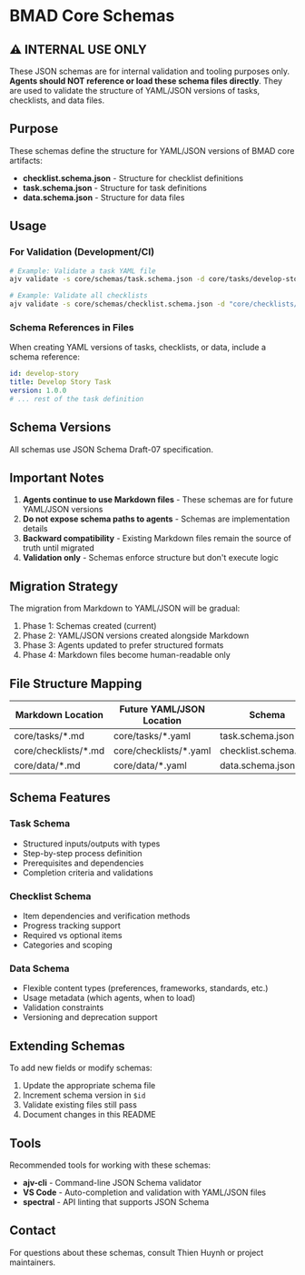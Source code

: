 # BMAD Core Schemas

## ⚠️ INTERNAL USE ONLY

These JSON schemas are for internal validation and tooling purposes only. **Agents should NOT reference or load these schema files directly**. They are used to validate the structure of YAML/JSON versions of tasks, checklists, and data files.

## Purpose

These schemas define the structure for YAML/JSON versions of BMAD core artifacts:

-  **checklist.schema.json** - Structure for checklist definitions
-  **task.schema.json** - Structure for task definitions
-  **data.schema.json** - Structure for data files

## Usage

### For Validation (Development/CI)

```bash
# Example: Validate a task YAML file
ajv validate -s core/schemas/task.schema.json -d core/tasks/develop-story.yaml

# Example: Validate all checklists
ajv validate -s core/schemas/checklist.schema.json -d "core/checklists/*.yaml"
```

### Schema References in Files

When creating YAML versions of tasks, checklists, or data, include a schema reference:

```yaml
id: develop-story
title: Develop Story Task
version: 1.0.0
# ... rest of the task definition
```

## Schema Versions

All schemas use JSON Schema Draft-07 specification.

## Important Notes

1. **Agents continue to use Markdown files** - These schemas are for future YAML/JSON versions
2. **Do not expose schema paths to agents** - Schemas are implementation details
3. **Backward compatibility** - Existing Markdown files remain the source of truth until migrated
4. **Validation only** - Schemas enforce structure but don't execute logic

## Migration Strategy

The migration from Markdown to YAML/JSON will be gradual:

1. Phase 1: Schemas created (current)
2. Phase 2: YAML/JSON versions created alongside Markdown
3. Phase 3: Agents updated to prefer structured formats
4. Phase 4: Markdown files become human-readable only

## File Structure Mapping

| Markdown Location     | Future YAML/JSON Location | Schema                |
| --------------------- | ------------------------- | --------------------- |
| core/tasks/\*.md      | core/tasks/\*.yaml        | task.schema.json      |
| core/checklists/\*.md | core/checklists/\*.yaml   | checklist.schema.json |
| core/data/\*.md       | core/data/\*.yaml         | data.schema.json      |

## Schema Features

### Task Schema

-  Structured inputs/outputs with types
-  Step-by-step process definition
-  Prerequisites and dependencies
-  Completion criteria and validations

### Checklist Schema

-  Item dependencies and verification methods
-  Progress tracking support
-  Required vs optional items
-  Categories and scoping

### Data Schema

-  Flexible content types (preferences, frameworks, standards, etc.)
-  Usage metadata (which agents, when to load)
-  Validation constraints
-  Versioning and deprecation support

## Extending Schemas

To add new fields or modify schemas:

1. Update the appropriate schema file
2. Increment schema version in `$id`
3. Validate existing files still pass
4. Document changes in this README

## Tools

Recommended tools for working with these schemas:

-  **ajv-cli** - Command-line JSON Schema validator
-  **VS Code** - Auto-completion and validation with YAML/JSON files
-  **spectral** - API linting that supports JSON Schema

## Contact

For questions about these schemas, consult Thien Huynh or project maintainers.
